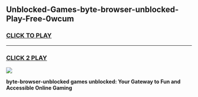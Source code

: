 
## Unblocked-Games-byte-browser-unblocked-Play-Free-0wcum
<h3>
<a href="https://premium76.site?title=byte-browser-unblocked&ref=18A1">CLICK TO PLAY</a></h3>
<hr>

<h3>
<a href="https://premium76.site?title=byte-browser-unblocked&ref=18A1">CLICK 2 PLAY</a>
  
</h3>

<a href="https://premium76.site?title=byte-browser-unblocked&ref=18A1"><img src="https://clearcache.store/games.png"></a>


**byte-browser-unblocked games unblocked: Your Gateway to Fun and Accessible Online Gaming**
